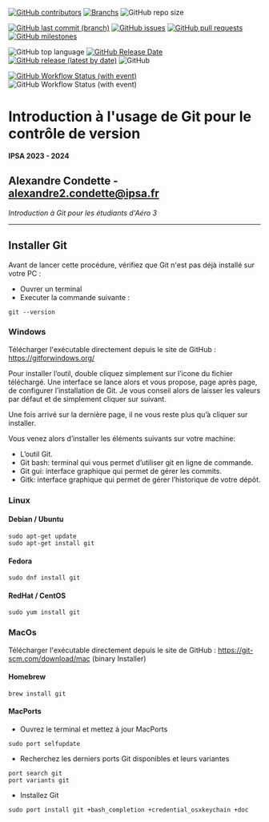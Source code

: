 [![GitHub contributors](https://img.shields.io/github/contributors/A-Cndt/Workshop_Git?color=blue&label=Contributors&logo=GitHub)](https://github.com/A-Cndt/Workshop_Git/graphs/contributors)
[![Branchs](https://badgen.net/badge/Branchs/3/blue?icon=github)](https://github.com/A-Cndt/Workshop_Git/branches)
![GitHub repo size](https://img.shields.io/github/repo-size/A-Cndt/Workshop_Git?color=blue&label=Repo%20Size&logo=git&logoColor=white)

[![GitHub last commit (branch)](https://img.shields.io/github/last-commit/A-Cndt/Workshop_Git/main?label=Last%20Commit)](https://github.com/A-Cndt/Workshop_Git/commit/main)
[![GitHub issues](https://img.shields.io/github/issues/A-Cndt/Workshop_Git?label=Issues)](https://github.com/A-Cndt/Workshop_Git/issues)
[![GitHub pull requests](https://img.shields.io/github/issues-pr/A-Cndt/Workshop_Git?label=Pull%20request)](https://github.com/A-Cndt/Workshop_Git/pulls)
[![GitHub milestones](https://img.shields.io/github/milestones/open/A-Cndt/Workshop_Git?label=Open%20Milestones)](https://github.com/A-Cndt/Workshop_Git/milestones)

![GitHub top language](https://img.shields.io/github/languages/top/A-Cndt/Workshop_Git?color=blueviolet&label=Python&logo=Python&logoColor=white)
[![GitHub Release Date](https://img.shields.io/github/release-date/A-Cndt/Workshop_Git?color=blueviolet&label=Release%20Date)](https://github.com/A-Cndt/Workshop_Git/releases/)
[![GitHub release (latest by date)](https://img.shields.io/github/v/release/A-Cndt/Workshop_Git?color=blueviolet&label=Lastest%20Release)](https://github.com/A-Cndt/Workshop_Git/tags)
![GitHub](https://img.shields.io/github/license/A-Cndt/Workshop_Git?color=blueviolet&label=License)

[![GitHub Workflow Status (with event)](https://img.shields.io/github/actions/workflow/status/A-Cndt/Workshop_Git/documentation.yml?logo=sphynx&label=Documentation%20Sphynx&)](https://a-cndt.github.io/Workshop_Git/)
![GitHub Workflow Status (with event)](https://img.shields.io/github/actions/workflow/status/A-Cndt/Workshop_Git/python_app.yml?logo=Python&logoColor=white&label=Test%20des%20modules)

# Introduction à l'usage de Git pour le contrôle de version
**IPSA 2023 - 2024**

Alexandre Condette - alexandre2.condette@ipsa.fr
---
*Introduction à Git pour les étudiants d'Aéro 3*
____

## Installer Git
Avant de lancer cette procédure, vérifiez que Git n'est pas déjà installé sur votre PC :
- Ouvrer un terminal
- Executer la commande suivante : 
```console
git --version
```

### Windows 
Télécharger l'exécutable directement depuis le site de GitHub : https://gitforwindows.org/

Pour installer l’outil, double cliquez simplement sur l’icone du fichier téléchargé. Une interface se lance alors et vous propose, page après page, de configurer l’installation de Git. Je vous conseil alors de laisser les valeurs par défaut et de simplement cliquer sur suivant.

Une fois arrivé sur la dernière page, il ne vous reste plus qu’à cliquer sur installer.

Vous venez alors d’installer les éléments suivants sur votre machine:
- L’outil Git.
- Git bash: terminal qui vous permet d’utiliser git en ligne de commande.
- Git gui: interface graphique qui permet de gérer les commits.
- Gitk: interface graphique qui permet de gérer l’historique de votre dépôt.

### Linux
#### Debian / Ubuntu 

```console
sudo apt-get update
sudo apt-get install git
```

#### Fedora

```console
sudo dnf install git
```

#### RedHat / CentOS

```console
sudo yum install git
```

### MacOs
Télécharger l'exécutable directement depuis le site de GitHub :  https://git-scm.com/download/mac (binary Installer)

#### Homebrew 
```console
brew install git
```

#### MacPorts
- Ouvrez le terminal et mettez à jour MacPorts
```console
sudo port selfupdate
```
- Recherchez les derniers ports Git disponibles et leurs variantes
```console
port search git
port variants git
```
- Installez Git
```console
sudo port install git +bash_completion +credential_osxkeychain +doc
```

